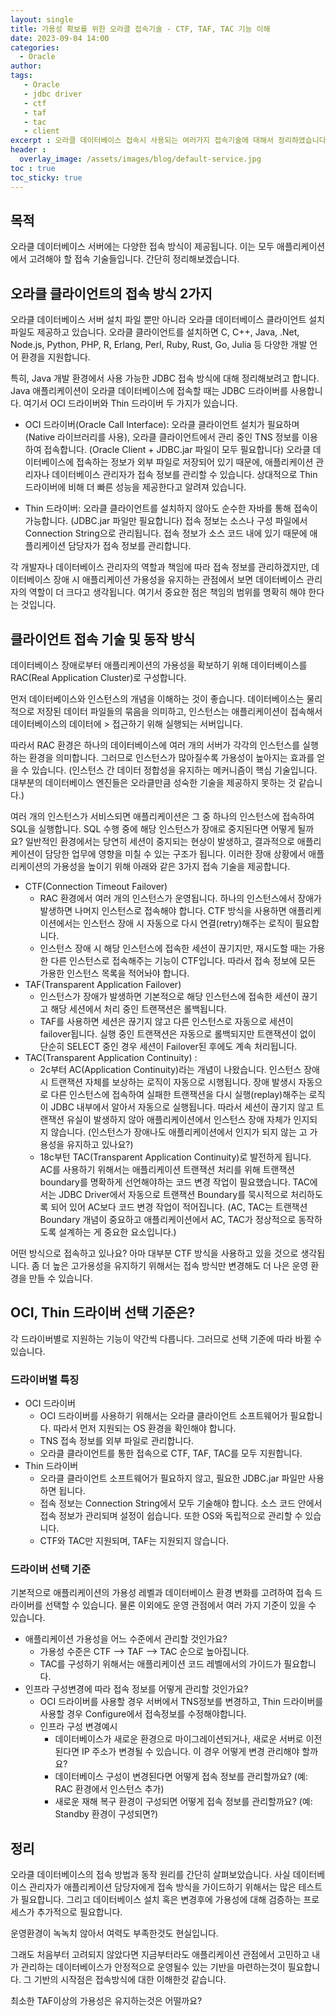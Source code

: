```yaml
---
layout: single
title: 가용성 확보를 위한 오라클 접속기술 - CTF, TAF, TAC 기능 이해
date: 2023-09-04 14:00
categories: 
  - Oracle
author: 
tags: 
   - Oracle
   - jdbc driver
   - ctf
   - taf
   - tac
   - client
excerpt : 오라클 데이터베이스 접속시 사용되는 여러가지 접속기술에 대해서 정리하였습니다.
header :
  overlay_image: /assets/images/blog/default-service.jpg
toc : true
toc_sticky: true
---
```


## 목적
오라클 데이터베이스 서버에는 다양한 접속 방식이 제공됩니다. 이는 모두 애플리케이션에서 고려해야 할 접속 기술들입니다. 간단히 정리해보겠습니다.

## 오라클 클라이언트의 접속 방식 2가지

오라클 데이터베이스 서버 설치 파일 뿐만 아니라 오라클 데이터베이스 클라이언트 설치 파일도 제공하고 있습니다. 오라클 클라이언트를 설치하면 C, C++, Java, .Net, Node.js, Python, PHP, R, Erlang, Perl, Ruby, Rust, Go, Julia 등 다양한 개발 언어 환경을 지원합니다.
 
특히, Java 개발 환경에서 사용 가능한 JDBC 접속 방식에 대해 정리해보려고 합니다. Java 애플리케이션이 오라클 데이터베이스에 접속할 때는 JDBC 드라이버를 사용합니다. 여기서 OCI 드라이버와 Thin 드라이버 두 가지가 있습니다. 

- OCI 드라이버(Oracle Call Interface): 오라클 클라이언트 설치가 필요하며(Native 라이브러리를 사용), 오라클 클라이언트에서 관리 중인 TNS 정보를 이용하여 접속합니다. (Oracle Client + JDBC.jar 파일이 모두 필요합니다) 오라클 데이터베이스에 접속하는 정보가 외부 파일로 저장되어 있기 때문에, 애플리케이션 관리자나 데이터베이스 관리자가 접속 정보를 관리할 수 있습니다. 상대적으로 Thin 드라이버에 비해 더 빠른 성능을 제공한다고 알려져 있습니다.
  
- Thin 드라이버: 오라클 클라이언트를 설치하지 않아도 순수한 자바를 통해 접속이 가능합니다. (JDBC.jar 파일만 필요합니다) 접속 정보는 소스나 구성 파일에서 Connection String으로 관리됩니다. 접속 정보가 소스 코드 내에 있기 때문에 애플리케이션 담당자가 접속 정보를 관리합니다.
  
각 개발자나 데이터베이스 관리자의 역할과 책임에 따라 접속 정보를 관리하겠지만, 데이터베이스 장애 시 애플리케이션 가용성을 유지하는 관점에서 보면 데이터베이스 관리자의 역할이 더 크다고 생각됩니다. 여기서 중요한 점은 책임의 범위를 명확히 해야 한다는 것입니다.

## 클라이언트 접속 기술 및 동작 방식

데이터베이스 장애로부터 애플리케이션의 가용성을 확보하기 위해 데이터베이스를 RAC(Real Application Cluster)로 구성합니다. 

먼저 데이터베이스와 인스턴스의 개념을 이해하는 것이 좋습니다. 데이터베이스는 물리적으로 저장된 데이터 파일들의 묶음을 의미하고, 인스턴스는 애플리케이션이 접속해서 데이터베이스의 데이터에 > 접근하기 위해 실행되는 서버입니다.

따라서 RAC 환경은 하나의 데이터베이스에 여러 개의 서버가 각각의 인스턴스를 실행하는 환경을 의미합니다. 그러므로 인스턴스가 많아질수록 가용성이 높아지는 효과를 얻을 수 있습니다. (인스턴스 간 데이터 정합성을 유지하는 메커니즘이 핵심 기술입니다. 대부분의 데이터베이스 엔진들은 오라클만큼 성숙한 기술을 제공하지 못하는 것 같습니다.)

여러 개의 인스턴스가 서비스되면 애플리케이션은 그 중 하나의 인스턴스에 접속하여 SQL을 실행합니다. SQL 수행 중에 해당 인스턴스가 장애로 중지된다면 어떻게 될까요? 일반적인 환경에서는 당연히 세션이 중지되는 현상이 발생하고, 결과적으로 애플리케이션이 담당한 업무에 영향을 미칠 수 있는 구조가 됩니다. 이러한 장애 상황에서 애플리케이션의 가용성을 높이기 위해 아래와 같은 3가지 접속 기술을 제공합니다.

- CTF(Connection Timeout Failover)
  - RAC 환경에서 여러 개의 인스턴스가 운영됩니다. 하나의 인스턴스에서 장애가 발생하면 나머지 인스턴스로 접속해야 합니다. CTF 방식을 사용하면 애플리케이션에서는 인스턴스 장애 시 자동으로 다시 연결(retry)해주는 로직이 필요합니다.
  - 인스턴스 장애 시 해당 인스턴스에 접속한 세션이 끊기지만, 재시도할 때는 가용한 다른 인스턴스로 접속해주는 기능이 CTF입니다. 따라서 접속 정보에 모든 가용한 인스턴스 목록을 적어놔야 합니다.
- TAF(Transparent Application Failover)
  - 인스턴스가 장애가 발생하면 기본적으로 해당 인스턴스에 접속한 세션이 끊기고 해당 세션에서 처리 중인 트랜잭션은 롤백됩니다.
  - TAF를 사용하면 세션은 끊기지 않고 다른 인스턴스로 자동으로 세션이 failover됩니다. 실행 중인 트랜잭션은 자동으로 롤백되지만 트랜잭션이 없이 단순히 SELECT 중인 경우 세션이 Failover된 후에도 계속 처리됩니다.
- TAC(Transparent Application Continuity) : 
  - 2c부터 AC(Application Continuity)라는 개념이 나왔습니다. 인스턴스 장애 시 트랜잭션 자체를 보상하는 로직이 자동으로 시행됩니다. 장애 발생시 자동으로 다른 인스턴스에 접속하여 실패한 트랜잭션을 다시 실행(replay)해주는 로직이 JDBC 내부에서 알아서 자동으로 실행됩니다. 따라서 세션이 끊기지 않고 트랜잭션 유실이 발생하지 않아 애플리케이션에서 인스턴스 장애 자체가 인지되지 않습니다. (인스턴스가 장애나도 애플리케이션에서 인지가 되지 않는 고 가용성을 유지하고 있나요?)  
  - 18c부턴 TAC(Transparent Application Continuity)로 발전하게 됩니다. AC를 사용하기 위해서는 애플리케이션 트랜잭션 처리를 위해 트랜잭션 boundary를 명확하게 선언해야하는 코드 변경 작업이 필요했습니다. TAC에서는 JDBC Driver에서 자동으로 트랜잭션 Boundary를 묵시적으로 처리하도록 되어 있어 AC보다 코드 변경 작업이 적어집니다. (AC, TAC는 트랜잭션 Boundary 개념이 중요하고 애플리케이션에서 AC, TAC가 정상적으로 동작하도록 설계하는 게 중요한 요소입니다.)
  
어떤 방식으로 접속하고 있나요? 아마 대부분 CTF 방식을 사용하고 있을 것으로 생각됩니다. 좀 더 높은 고가용성을 유지하기 위해서는 접속 방식만 변경해도 더 나은 운영 환경을 만들 수 있습니다.

## OCI, Thin 드라이버 선택 기준은?

각 드라이버별로 지원하는 기능이 약간씩 다릅니다. 그러므로 선택 기준에 따라 바뀔 수 있습니다.

### 드라이버별 특징

- OCI 드라이버
  - OCI 드라이버를 사용하기 위해서는 오라클 클라이언트 소프트웨어가 필요합니다. 따라서 먼저 지원되는 OS 환경을 확인해야 합니다.
  - TNS 접속 정보를 외부 파일로 관리합니다.
  - 오라클 클라이언트를 통한 접속으로 CTF, TAF, TAC를 모두 지원합니다.
- Thin 드라이버
  - 오라클 클라이언트 소프트웨어가 필요하지 않고, 필요한 JDBC.jar 파일만 사용하면 됩니다.
  - 접속 정보는 Connection String에서 모두 기술해야 합니다. 소스 코드 안에서 접속 정보가 관리되며 설정이 쉽습니다. 또한 OS와 독립적으로 관리할 수 있습니다.
  - CTF와 TAC만 지원되며, TAF는 지원되지 않습니다.

### 드라이버 선택 기준

기본적으로 애플리케이션의 가용성 레벨과 데이터베이스 환경 변화를 고려하여 접속 드라이버를 선택할 수 있습니다. 물론 이외에도 운영 관점에서 여러 가지 기준이 있을 수 있습니다.

- 애플리케이션 가용성을 어느 수준에서 관리할 것인가요?
  - 가용성 수준은 CTF --> TAF --> TAC 순으로 높아집니다.
  - TAC를 구성하기 위해서는 애플리케이션 코드 레벨에서의 가이드가 필요합니다.
- 인프라 구성변경에 따라 접속 정보를 어떻게 관리할 것인가요?
  - OCI 드라이버를 사용할 경우 서버에서 TNS정보를 변경하고, Thin 드라이버를 사용할 경우 Configure에서 접속정보를 수정해야합니다. 
  - 인프라 구성 변경예시
    - 데이터베이스가 새로운 환경으로 마이그레이션되거나, 새로운 서버로 이전된다면 IP 주소가 변경될 수 있습니다. 이 경우 어떻게 변경 관리해야 할까요?
    - 데이터베이스 구성이 변경된다면 어떻게 접속 정보를 관리할까요? (예: RAC 환경에서 인스턴스 추가)
    - 새로운 재해 복구 환경이 구성되면 어떻게 접속 정보를 관리할까요? (예: Standby 환경이 구성되면?)

## 정리

오라클 데이터베이스의 접속 방법과 동작 원리를 간단히 살펴보았습니다. 사실 데이터베이스 관리자가 애플리케이션 담당자에게 접속 방식을 가이드하기 위해서는 많은 테스트가 필요합니다. 그리고 데이터베이스 설치 혹은 변경후에 가용성에 대해 검증하는 프로세스가 추가적으로 필요합니다. 

운영환경이 녹녹치 않아서 여력도 부족한것도 현실입니다.

그래도 처음부터 고려되지 않았다면 지금부터라도 애플리케이션 관점에서 고민하고 내가 관리하는 데이터베이스가 안정적으로 운영될수 있는 기반을 마련하는것이 필요합니다. 그 기반의 시작점은 접속방식에 대한 이해한것 같습니다. 

최소한 TAF이상의 가용성은 유지하는것은 어떨까요?